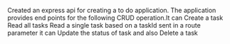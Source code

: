 Created an express api for creating a to do application. The application provides end points for the following CRUD operation.It can 
Create a task
Read all tasks
Read a single task based on a taskId sent in a route parameter
it can Update the status of task and also
Delete a task
